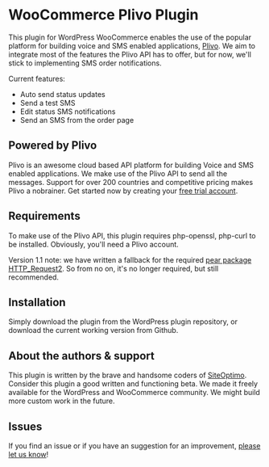 WooCommerce Plivo Plugin
========================
This plugin for WordPress WooCommerce enables the use of the popular platform for building voice and SMS enabled applications, [Plivo](http://www.plivo.com/?utm_source=plivo-plugin&utm_medium=github&utm_campaign=siteoptimo). We aim to integrate most of the features the Plivo API has to offer, but for now, we'll stick to implementing SMS order notifications.

Current features:
* Auto send status updates
* Send a test SMS
* Edit status SMS notifications
* Send an SMS from the order page

Powered by Plivo
----------------
Plivo is an awesome cloud based API platform for building Voice and SMS enabled applications. We make use of the Plivo API to send all the messages.
Support for over 200 countries and competitive pricing makes Plivo a nobrainer.
Get started now by creating your [free trial account](https://manage.plivo.com/accounts/register/?utm_source=plivo-plugin&utm_medium=wordpress&utm_campaign=siteoptimo).


Requirements
------------
To make use of the Plivo API, this plugin requires php-openssl, php-curl to be installed. Obviously, you'll need a Plivo account.

Version 1.1 note: we have written a fallback for the required [pear package HTTP_Request2](http://pear.php.net/package/HTTP_Request2). So from no on, it's no longer required, but still recommended.

Installation
------------
Simply download the plugin from the WordPress plugin repository, or download the current working version from Github.

About the authors & support
---------------------------
This plugin is written by the brave and handsome coders of [SiteOptimo](http://www.siteoptimo.com/?utm_source=plivo-plugin&utm_medium=github&utm_campaign=wcp).
Consider this plugin a good written and functioning beta. We made it freely available for the WordPress and WooCommerce community. We might build more custom work in the future.

Issues
------
If you find an issue or if you have an suggestion for an improvement, [please let us know](https://github.com/siteoptimo/woocommerce-plivo/issues/new)!
